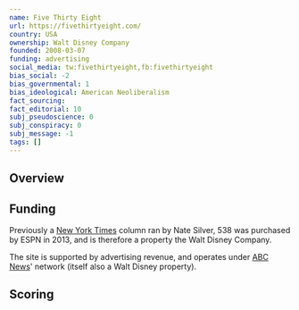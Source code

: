 ```yaml
---
name: Five Thirty Eight
url: https://fivethirtyeight.com/
country: USA
ownership: Walt Disney Company
founded: 2008-03-07
funding: advertising
social_media: tw:fivethirtyeight,fb:fivethirtyeight
bias_social: -2
bias_governmental: 1
bias_ideological: American Neoliberalism
fact_sourcing: 
fact_editorial: 10
subj_pseudoscience: 0
subj_conspiracy: 0
subj_message: -1
tags: []
---
```


## Overview

## Funding
Previously a [New York Times](/new-york-times) column ran by Nate Silver, 538 was purchased by ESPN in 2013, and is therefore a property the Walt Disney Company.

The site is supported by advertising revenue, and operates under [ABC News](/abc)' network (itself also a Walt Disney property).

## Scoring
